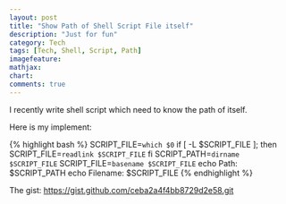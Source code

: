 ```yaml
---
layout: post
title: "Show Path of Shell Script File itself"
description: "Just for fun"
category: Tech
tags: [Tech, Shell, Script, Path]
imagefeature:
mathjax:
chart:
comments: true
---
```

I recently write shell script which need to know the path of itself.

Here is my implement:

{% highlight bash %}
SCRIPT_FILE=`which $0`
if [ -L $SCRIPT_FILE ]; then
    SCRIPT_FILE=`readlink $SCRIPT_FILE`
fi
SCRIPT_PATH=`dirname $SCRIPT_FILE`
SCRIPT_FILE=`basename $SCRIPT_FILE`
echo Path: $SCRIPT_PATH
echo Filename: $SCRIPT_FILE
{% endhighlight %}

The gist:
<a href="https://gist.github.com/ceba2a4f4bb8729d2e58.git" targer="_blank"> https://gist.github.com/ceba2a4f4bb8729d2e58.git </a>
